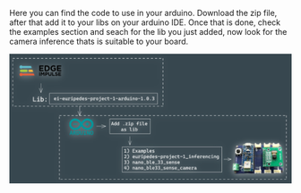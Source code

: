 Here you can find the code to use in your arduino. Download the zip file, after that add it to your libs on your arduino IDE. Once that is done, check the examples section and seach for the lib you just added, now look for the camera inference thats is suitable to your board.

<p align="center">
<img width="800" src="steps_implementation.png" />
